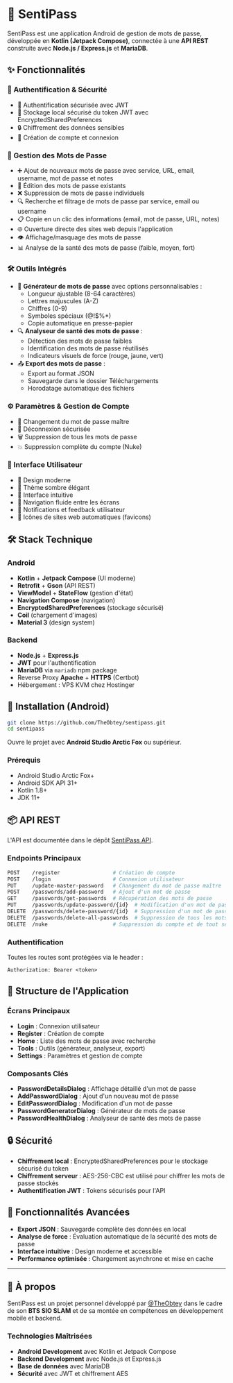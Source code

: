 # 🔐 SentiPass

SentiPass est une application Android de gestion de mots de passe, développée en **Kotlin (Jetpack Compose)**, connectée à une **API REST** construite avec **Node.js / Express.js** et **MariaDB**.

## ✨ Fonctionnalités

### 🔐 Authentification & Sécurité
- 🔑 Authentification sécurisée avec JWT
- 📱 Stockage local sécurisé du token JWT avec EncryptedSharedPreferences
- 🔒 Chiffrement des données sensibles
- 👤 Création de compte et connexion

### 📁 Gestion des Mots de Passe
- ➕ Ajout de nouveaux mots de passe avec service, URL, email, username, mot de passe et notes
- 📝 Édition des mots de passe existants
- ❌ Suppression de mots de passe individuels
- 🔍 Recherche et filtrage de mots de passe par service, email ou username
- 📋 Copie en un clic des informations (email, mot de passe, URL, notes)
- 🌐 Ouverture directe des sites web depuis l'application
- 👁️ Affichage/masquage des mots de passe
- 📊 Analyse de la santé des mots de passe (faible, moyen, fort)

### 🛠️ Outils Intégrés
- 🎲 **Générateur de mots de passe** avec options personnalisables :
  - Longueur ajustable (8-64 caractères)
  - Lettres majuscules (A-Z)
  - Chiffres (0-9)
  - Symboles spéciaux (@!$%*)
  - Copie automatique en presse-papier
- 🔍 **Analyseur de santé des mots de passe** :
  - Détection des mots de passe faibles
  - Identification des mots de passe réutilisés
  - Indicateurs visuels de force (rouge, jaune, vert)
- 📤 **Export des mots de passe** :
  - Export au format JSON
  - Sauvegarde dans le dossier Téléchargements
  - Horodatage automatique des fichiers

### ⚙️ Paramètres & Gestion de Compte
- 🔄 Changement du mot de passe maître
- 🚪 Déconnexion sécurisée
- 🗑️ Suppression de tous les mots de passe
- 💥 Suppression complète du compte (Nuke)

### 🎨 Interface Utilisateur
- 🎯 Design moderne
- 🌙 Thème sombre élégant
- 📱 Interface intuitive
- 🔄 Navigation fluide entre les écrans
- 💬 Notifications et feedback utilisateur
- 🎨 Icônes de sites web automatiques (favicons)

## 🛠️ Stack Technique

### Android
- **Kotlin** + **Jetpack Compose** (UI moderne)
- **Retrofit** + **Gson** (API REST)
- **ViewModel** + **StateFlow** (gestion d'état)
- **Navigation Compose** (navigation)
- **EncryptedSharedPreferences** (stockage sécurisé)
- **Coil** (chargement d'images)
- **Material 3** (design system)

### Backend
- **Node.js** + **Express.js**
- **JWT** pour l'authentification
- **MariaDB** via `mariadb` npm package
- Reverse Proxy **Apache** + **HTTPS** (Certbot)
- Hébergement : VPS KVM chez Hostinger

## 🔧 Installation (Android)

```bash
git clone https://github.com/TheObtey/sentipass.git
cd sentipass
```

Ouvre le projet avec **Android Studio Arctic Fox** ou supérieur.

### Prérequis
- Android Studio Arctic Fox+
- Android SDK API 31+
- Kotlin 1.8+
- JDK 11+

## 📦 API REST

L'API est documentée dans le dépôt [SentiPass API](https://github.com/TheObtey/sentipass-api).

### Endpoints Principaux

```bash
POST    /register                 # Création de compte
POST    /login                    # Connexion utilisateur
PUT     /update-master-password   # Changement du mot de passe maître
POST    /passwords/add-password   # Ajout d'un mot de passe
GET     /passwords/get-passwords  # Récupération des mots de passe
PUT     /passwords/update-password/{id}  # Modification d'un mot de passe
DELETE  /passwords/delete-password/{id}  # Suppression d'un mot de passe
DELETE  /passwords/delete-all-passwords  # Suppression de tous les mots de passe
DELETE  /nuke                     # Suppression du compte et de tout ses mots de passe
```

### Authentification
Toutes les routes sont protégées via le header :
```http
Authorization: Bearer <token>
```

## 📱 Structure de l'Application

### Écrans Principaux
- **Login** : Connexion utilisateur
- **Register** : Création de compte
- **Home** : Liste des mots de passe avec recherche
- **Tools** : Outils (générateur, analyseur, export)
- **Settings** : Paramètres et gestion de compte

### Composants Clés
- **PasswordDetailsDialog** : Affichage détaillé d'un mot de passe
- **AddPasswordDialog** : Ajout d'un nouveau mot de passe
- **EditPasswordDialog** : Modification d'un mot de passe
- **PasswordGeneratorDialog** : Générateur de mots de passe
- **PasswordHealthDialog** : Analyseur de santé des mots de passe

## 🔒 Sécurité

- **Chiffrement local** : EncryptedSharedPreferences pour le stockage sécurisé du token
- **Chiffrement serveur** : AES-256-CBC est utilisé pour chiffrer les mots de passe stockés
- **Authentification JWT** : Tokens sécurisés pour l'API

## 🚀 Fonctionnalités Avancées

- **Export JSON** : Sauvegarde complète des données en local
- **Analyse de force** : Évaluation automatique de la sécurité des mots de passe
- **Interface intuitive** : Design moderne et accessible
- **Performance optimisée** : Chargement asynchrone et mise en cache

---

## 🧠 À propos

SentiPass est un projet personnel développé par [@TheObtey](https://github.com/TheObtey) dans le cadre de son **BTS SIO SLAM** et de sa montée en compétences en développement mobile et backend.

### Technologies Maîtrisées
- **Android Development** avec Kotlin et Jetpack Compose
- **Backend Development** avec Node.js et Express.js
- **Base de données** avec MariaDB
- **Sécurité** avec JWT et chiffrement AES